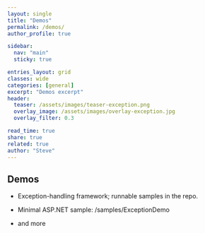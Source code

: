 ```yaml
---
layout: single
title: "Demos"
permalink: /demos/
author_profile: true

sidebar:
  nav: "main"
  sticky: true

entries_layout: grid
classes: wide
categories: [general]
excerpt: "Demos excerpt"
header:
  teaser: /assets/images/teaser-exception.png
  overlay_image: /assets/images/overlay-exception.jpg
  overlay_filter: 0.3

read_time: true
share: true
related: true
author: "Steve"
---
```


## Demos
- Exception-handling framework; runnable samples in the repo.
- Minimal ASP.NET sample: /samples/ExceptionDemo

- and more

<!-- {% include recent_posts limit=3 %} -->

